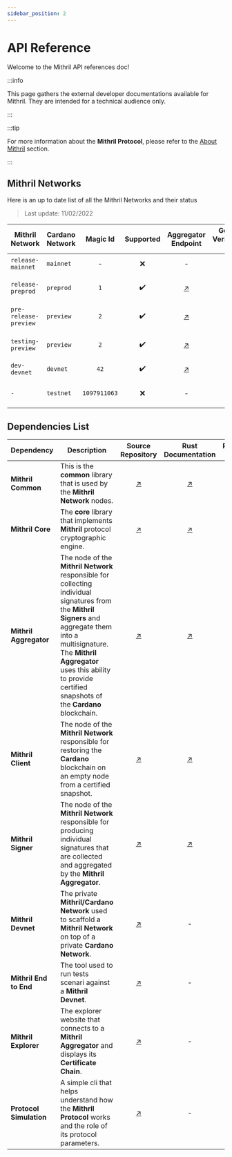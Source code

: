 ```yaml
---
sidebar_position: 2
---
```


# API Reference

Welcome to the Mithril API references doc!

:::info

This page gathers the external developer documentations available for Mithril. They are intended for a technical audience only.

:::

:::tip

For more information about the **Mithril Protocol**, please refer to the [About Mithril](../../mithril/intro.md) section.

:::

## Mithril Networks

Here is an up to date list of all the Mithril Networks and their status
> Last update: 11/02/2022

| Mithril Network | Cardano Network | Magic Id | Supported | Aggregator Endpoint | Genesis Verification Key | Note
|------------|------------|:-----------:|:------------:|:-----------------:|:------------------:|:------------|
| `release-mainnet` | `mainnet` | - | :x: | - | - | Not supported yet
| `release-preprod` | `preprod` | `1` | :heavy_check_mark: | [:arrow_upper_right:](https://aggregator.release-preprod.api.mithril.network/aggregator) | [:arrow_upper_right:](https://raw.githubusercontent.com/input-output-hk/mithril/main/TEST_ONLY_genesis.vkey) | Works on re-spun `preprod` network
| `pre-release-preview` | `preview` | `2` | :heavy_check_mark: | [:arrow_upper_right:](https://aggregator.pre-release-preview.api.mithril.network/aggregator) | [:arrow_upper_right:](https://raw.githubusercontent.com/input-output-hk/mithril/main/TEST_ONLY_genesis.vkey) | Works on re-spun `preview` network
| `testing-preview` | `preview` | `2` | :heavy_check_mark: | [:arrow_upper_right:](https://aggregator.testing-preview.api.mithril.network/aggregator) | [:arrow_upper_right:](https://raw.githubusercontent.com/input-output-hk/mithril/main/TEST_ONLY_genesis.vkey) | Works on re-spun `preview` network
| `dev-devnet` | `devnet` | `42` | :heavy_check_mark: | [:arrow_upper_right:](http://localhost:8080/aggregator) | - | Supported on the `devnet` only
| `-` | `testnet` | `1097911063` | :x: | - | - | Decommissioned, not supported anymore

## Dependencies List

| Dependency | Description | Source Repository | Rust Documentation | REST API
|------------|-------------|:-----------------:|:------------------:|:------------:|
| **Mithril Common** | This is the **common** library that is used by the **Mithril Network** nodes. | [:arrow_upper_right:](https://github.com/input-output-hk/mithril/tree/main/mithril-common) | [:arrow_upper_right:](https://mithril.network/rust-doc/mithril_common/index.html) | -
| **Mithril Core** | The **core** library that implements **Mithril** protocol cryptographic engine. | [:arrow_upper_right:](https://github.com/input-output-hk/mithril/tree/main/mithril-core) | [:arrow_upper_right:](https://mithril.network/rust-doc/mithril/index.html) | -
| **Mithril Aggregator** | The node of the **Mithril Network** responsible for collecting individual signatures from the **Mithril Signers** and aggregate them into a multisignature. The **Mithril Aggregator** uses this ability to provide certified snapshots of the **Cardano** blockchain. | [:arrow_upper_right:](https://github.com/input-output-hk/mithril/tree/main/mithril-aggregator) | [:arrow_upper_right:](https://mithril.network/rust-doc/mithril_aggregator/index.html) | [:arrow_upper_right:](/aggregator-api)
| **Mithril Client** | The node of the **Mithril Network** responsible for restoring the **Cardano** blockchain on an empty node from a certified snapshot. | [:arrow_upper_right:](https://github.com/input-output-hk/mithril/tree/main/mithril-client) | [:arrow_upper_right:](https://mithril.network/rust-doc/mithril_client/index.html) | -
| **Mithril Signer** | The node of the **Mithril Network** responsible for producing individual signatures that are collected and aggregated by the **Mithril Aggregator**. | [:arrow_upper_right:](https://github.com/input-output-hk/mithril/tree/main/mithril-signer) | [:arrow_upper_right:](https://mithril.network/rust-doc/mithril_signer/index.html) | -
| **Mithril Devnet** | The private **Mithril/Cardano Network** used to scaffold a **Mithril Network** on top of a private **Cardano Network**. | [:arrow_upper_right:](https://github.com/input-output-hk/mithril/blob/main/mithril-test-lab/mithril-devnet) | - | -
| **Mithril End to End** | The tool used to run tests scenari against a **Mithril Devnet**. | [:arrow_upper_right:](https://github.com/input-output-hk/mithril/blob/main/mithril-explorer) | - | -
| **Mithril Explorer** | The explorer website that connects to a **Mithril Aggregator** and displays its **Certificate Chain**. | [:arrow_upper_right:](https://github.com/input-output-hk/mithril/blob/main/mithril-test-lab/mithril-end-to-end) | - | -
| **Protocol Simulation** | A simple cli that helps understand how the **Mithril Protocol** works and the role of its protocol parameters. | [:arrow_upper_right:](https://github.com/input-output-hk/mithril/blob/main/demo/protocol-demo) | - | -

